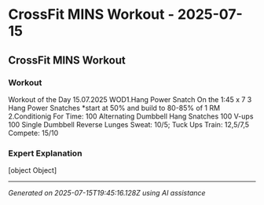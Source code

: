 # CrossFit MINS Workout - 2025-07-15

## CrossFit MINS Workout

### Workout
Workout of the Day 15.07.2025 WOD1.Hang Power Snatch On the 1:45 x 7 3 Hang Power Snatches *start at 50% and build to 80-85% of 1 RM 2.Conditionig For Time: 100 Alternating Dumbbell Hang Snatches 100 V-ups 100 Single Dumbbell Reverse Lunges Sweat: 10/5; Tuck Ups Train: 12,5/7,5 Compete: 15/10

### Expert Explanation
[object Object]

---
*Generated on 2025-07-15T19:45:16.128Z using AI assistance*

